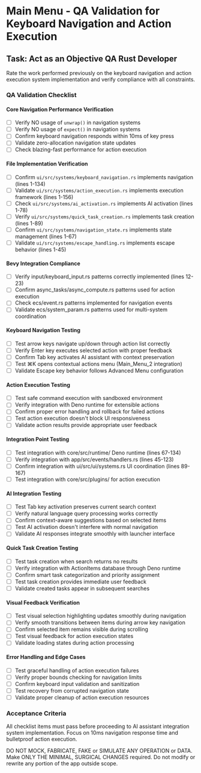 # Main Menu - QA Validation for Keyboard Navigation and Action Execution

## Task: Act as an Objective QA Rust Developer

Rate the work performed previously on the keyboard navigation and action execution system implementation and verify compliance with all constraints.

### QA Validation Checklist

#### Core Navigation Performance Verification
- [ ] Verify NO usage of `unwrap()` in navigation systems
- [ ] Verify NO usage of `expect()` in navigation systems
- [ ] Confirm keyboard navigation responds within 10ms of key press
- [ ] Validate zero-allocation navigation state updates
- [ ] Check blazing-fast performance for action execution

#### File Implementation Verification
- [ ] Confirm `ui/src/systems/keyboard_navigation.rs` implements navigation (lines 1-134)
- [ ] Validate `ui/src/systems/action_execution.rs` implements execution framework (lines 1-156)
- [ ] Check `ui/src/systems/ai_activation.rs` implements AI activation (lines 1-78)
- [ ] Verify `ui/src/systems/quick_task_creation.rs` implements task creation (lines 1-89)
- [ ] Confirm `ui/src/systems/navigation_state.rs` implements state management (lines 1-67)
- [ ] Validate `ui/src/systems/escape_handling.rs` implements escape behavior (lines 1-45)

#### Bevy Integration Compliance
- [ ] Verify input/keyboard_input.rs patterns correctly implemented (lines 12-23)
- [ ] Confirm async_tasks/async_compute.rs patterns used for action execution
- [ ] Check ecs/event.rs patterns implemented for navigation events
- [ ] Validate ecs/system_param.rs patterns used for multi-system coordination

#### Keyboard Navigation Testing
- [ ] Test arrow keys navigate up/down through action list correctly
- [ ] Verify Enter key executes selected action with proper feedback
- [ ] Confirm Tab key activates AI assistant with context preservation
- [ ] Test ⌘K opens contextual actions menu (Main_Menu_2 integration)
- [ ] Validate Escape key behavior follows Advanced Menu configuration

#### Action Execution Testing
- [ ] Test safe command execution with sandboxed environment
- [ ] Verify integration with Deno runtime for extensible actions
- [ ] Confirm proper error handling and rollback for failed actions
- [ ] Test action execution doesn't block UI responsiveness
- [ ] Validate action results provide appropriate user feedback

#### Integration Point Testing
- [ ] Test integration with core/src/runtime/ Deno runtime (lines 67-134)
- [ ] Verify integration with app/src/events/handlers.rs (lines 45-123)
- [ ] Confirm integration with ui/src/ui/systems.rs UI coordination (lines 89-167)
- [ ] Test integration with core/src/plugins/ for action execution

#### AI Integration Testing
- [ ] Test Tab key activation preserves current search context
- [ ] Verify natural language query processing works correctly
- [ ] Confirm context-aware suggestions based on selected items
- [ ] Test AI activation doesn't interfere with normal navigation
- [ ] Validate AI responses integrate smoothly with launcher interface

#### Quick Task Creation Testing
- [ ] Test task creation when search returns no results
- [ ] Verify integration with ActionItems database through Deno runtime
- [ ] Confirm smart task categorization and priority assignment
- [ ] Test task creation provides immediate user feedback
- [ ] Validate created tasks appear in subsequent searches

#### Visual Feedback Verification
- [ ] Test visual selection highlighting updates smoothly during navigation
- [ ] Verify smooth transitions between items during arrow key navigation
- [ ] Confirm selected item remains visible during scrolling
- [ ] Test visual feedback for action execution states
- [ ] Validate loading states during action processing

#### Error Handling and Edge Cases
- [ ] Test graceful handling of action execution failures
- [ ] Verify proper bounds checking for navigation limits
- [ ] Confirm keyboard input validation and sanitization
- [ ] Test recovery from corrupted navigation state
- [ ] Validate proper cleanup of action execution resources

### Acceptance Criteria
All checklist items must pass before proceeding to AI assistant integration system implementation. Focus on 10ms navigation response time and bulletproof action execution.

DO NOT MOCK, FABRICATE, FAKE or SIMULATE ANY OPERATION or DATA. Make ONLY THE MINIMAL, SURGICAL CHANGES required. Do not modify or rewrite any portion of the app outside scope.
